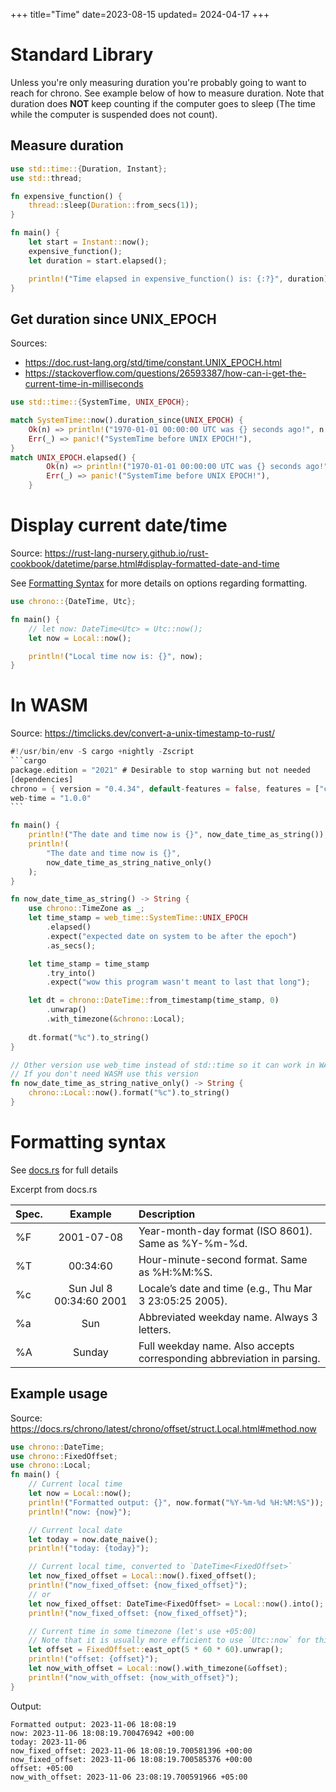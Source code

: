 +++
title="Time"
date=2023-08-15
updated= 2024-04-17
+++

# Standard Library

Unless you're only measuring duration you're probably going to want to reach for chrono. See example below of how to measure duration.
Note that duration does **NOT** keep counting if the computer goes to sleep (The time while the computer is suspended does not count).

## Measure duration

```rust
use std::time::{Duration, Instant};
use std::thread;

fn expensive_function() {
    thread::sleep(Duration::from_secs(1));
}

fn main() {
    let start = Instant::now();
    expensive_function();
    let duration = start.elapsed();

    println!("Time elapsed in expensive_function() is: {:?}", duration);
}
```

## Get duration since UNIX_EPOCH

Sources:

- <https://doc.rust-lang.org/std/time/constant.UNIX_EPOCH.html>
- <https://stackoverflow.com/questions/26593387/how-can-i-get-the-current-time-in-milliseconds>

```rust
use std::time::{SystemTime, UNIX_EPOCH};

match SystemTime::now().duration_since(UNIX_EPOCH) {
    Ok(n) => println!("1970-01-01 00:00:00 UTC was {} seconds ago!", n.as_secs()),
    Err(_) => panic!("SystemTime before UNIX EPOCH!"),
}
match UNIX_EPOCH.elapsed() {
        Ok(n) => println!("1970-01-01 00:00:00 UTC was {} seconds ago!", n.as_secs()),
        Err(_) => panic!("SystemTime before UNIX EPOCH!"),
    }
```

# Display current date/time

Source: <https://rust-lang-nursery.github.io/rust-cookbook/datetime/parse.html#display-formatted-date-and-time>

See [Formatting Syntax](#formatting-syntax) for more details on options regarding formatting.

```rust
use chrono::{DateTime, Utc};

fn main() {
    // let now: DateTime<Utc> = Utc::now();
    let now = Local::now();

    println!("Local time now is: {}", now);
}
```

# In WASM

Source: <https://timclicks.dev/convert-a-unix-timestamp-to-rust/>

````rust
#!/usr/bin/env -S cargo +nightly -Zscript
```cargo
package.edition = "2021" # Desirable to stop warning but not needed
[dependencies]
chrono = { version = "0.4.34", default-features = false, features = ["clock"] }
web-time = "1.0.0"
```

fn main() {
    println!("The date and time now is {}", now_date_time_as_string());
    println!(
        "The date and time now is {}",
        now_date_time_as_string_native_only()
    );
}

fn now_date_time_as_string() -> String {
    use chrono::TimeZone as _;
    let time_stamp = web_time::SystemTime::UNIX_EPOCH
        .elapsed()
        .expect("expected date on system to be after the epoch")
        .as_secs();

    let time_stamp = time_stamp
        .try_into()
        .expect("wow this program wasn't meant to last that long");

    let dt = chrono::DateTime::from_timestamp(time_stamp, 0)
        .unwrap()
        .with_timezone(&chrono::Local);
        
    dt.format("%c").to_string()
}

// Other version use web_time instead of std::time so it can work in WASM
// If you don't need WASM use this version
fn now_date_time_as_string_native_only() -> String {
    chrono::Local::now().format("%c").to_string()
}
````

# Formatting syntax

See [docs.rs](https://docs.rs/chrono/latest/chrono/format/strftime/index.html#specifiers) for full details

Excerpt from docs.rs

| Spec. |         Example         | Description                                                            |
| :---- | :---------------------: | :--------------------------------------------------------------------- |
| %F    |       2001-07-08        | Year-month-day format (ISO 8601). Same as %Y-%m-%d.                    |
| %T    |        00:34:60         | Hour-minute-second format. Same as %H:%M:%S.                           |
| %c    | Sun Jul 8 00:34:60 2001 | Locale’s date and time (e.g., Thu Mar 3 23:05:25 2005).                |
| %a    |           Sun           | Abbreviated weekday name. Always 3 letters.                            |
| %A    |         Sunday          | Full weekday name. Also accepts corresponding abbreviation in parsing. |

## Example usage

Source: <https://docs.rs/chrono/latest/chrono/offset/struct.Local.html#method.now>

```rust
use chrono::DateTime;
use chrono::FixedOffset;
use chrono::Local;
fn main() {
    // Current local time
    let now = Local::now();
    println!("Formatted output: {}", now.format("%Y-%m-%d %H:%M:%S"));
    println!("now: {now}");

    // Current local date
    let today = now.date_naive();
    println!("today: {today}");

    // Current local time, converted to `DateTime<FixedOffset>`
    let now_fixed_offset = Local::now().fixed_offset();
    println!("now_fixed_offset: {now_fixed_offset}");
    // or
    let now_fixed_offset: DateTime<FixedOffset> = Local::now().into();
    println!("now_fixed_offset: {now_fixed_offset}");

    // Current time in some timezone (let's use +05:00)
    // Note that it is usually more efficient to use `Utc::now` for this use case.
    let offset = FixedOffset::east_opt(5 * 60 * 60).unwrap();
    println!("offset: {offset}");
    let now_with_offset = Local::now().with_timezone(&offset);
    println!("now_with_offset: {now_with_offset}");
}
```

Output:

```
Formatted output: 2023-11-06 18:08:19
now: 2023-11-06 18:08:19.700476942 +00:00
today: 2023-11-06
now_fixed_offset: 2023-11-06 18:08:19.700581396 +00:00
now_fixed_offset: 2023-11-06 18:08:19.700585376 +00:00
offset: +05:00
now_with_offset: 2023-11-06 23:08:19.700591966 +05:00
```

